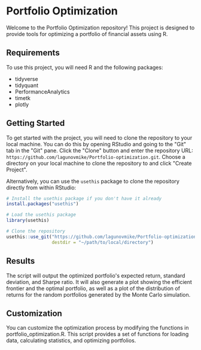# Portfolio Optimization

Welcome to the Portfolio Optimization repository! This project is designed to provide tools for optimizing a portfolio of financial assets using R.

## Requirements

To use this project, you will need R and the following packages:

- tidyverse
- tidyquant
- PerformanceAnalytics
- timetk
- plotly


## Getting Started

To get started with the project, you will need to clone the repository to your local machine. 
You can do this by opening RStudio and going to the "Git" tab in the "Git" pane. 
Click the "Clone" button and enter the repository URL: `https://github.com/lagunovmike/Portfolio-optimization.git`. 
Choose a directory on your local machine to clone the repository to and click "Create Project".

Alternatively, you can use the `usethis` package to clone the repository directly from within RStudio:

```r
# Install the usethis package if you don't have it already
install.packages("usethis")

# Load the usethis package
library(usethis)

# Clone the repository
usethis::use_git("https://github.com/lagunovmike/Portfolio-optimization.git",
                 destdir = "~/path/to/local/directory")
```

## Results

The script will output the optimized portfolio's expected return, standard deviation, and Sharpe ratio. It will also generate a plot showing the efficient frontier and the optimal portfolio, as well as a plot of the distribution of returns for the random portfolios generated by the Monte Carlo simulation.

## Customization

You can customize the optimization process by modifying the functions in portfolio_optimization.R. This script provides a set of functions for loading data, calculating statistics, and optimizing portfolios.
